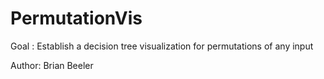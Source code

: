 # PermutationVis

Goal : Establish a decision tree visualization for permutations of any input

Author: Brian Beeler
